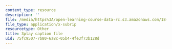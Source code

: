```yaml
---
content_type: resource
description: ''
file: /media/https%3A/open-learning-course-data-rc.s3.amazonaws.com/18-03sc-differential-equations-fall-2011/75fc95077b806a8c05b44fe3f73b128d_z-meBrqcy_I.srt
file_type: application/x-subrip
resourcetype: Other
title: 3play caption file
uid: 75fc9507-7b80-6a8c-05b4-4fe3f73b128d
---
```

